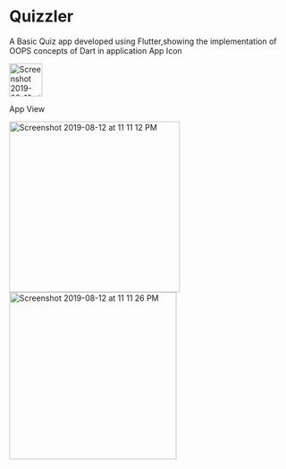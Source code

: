 # Quizzler
A Basic Quiz app developed using Flutter,showing the implementation of OOPS concepts of Dart in application
App Icon

<img width="59" alt="Screenshot 2019-08-12 at 9 33 19 PM" src="https://user-images.githubusercontent.com/42263217/62885574-d763f480-bd56-11e9-8f1d-964928923f24.png">

App View

<img width="305" alt="Screenshot 2019-08-12 at 11 11 12 PM" src="https://user-images.githubusercontent.com/42263217/62885597-e480e380-bd56-11e9-8bb4-25b674f5435a.png">

<img width="299" alt="Screenshot 2019-08-12 at 11 11 26 PM" src="https://user-images.githubusercontent.com/42263217/62885599-e5b21080-bd56-11e9-9af0-fa9f0c3f06eb.png">




